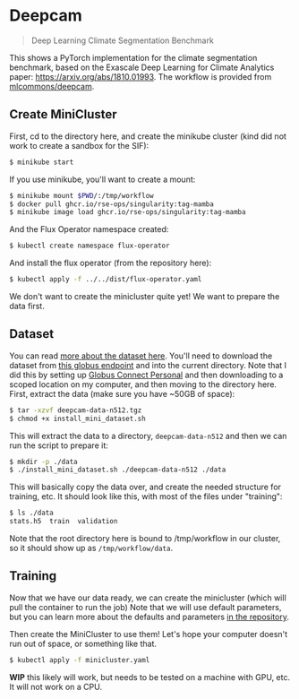 # Deepcam

> Deep Learning Climate Segmentation Benchmark

This shows a  PyTorch implementation for the climate segmentation benchmark, based on the
Exascale Deep Learning for Climate Analytics paper: https://arxiv.org/abs/1810.01993.
The workflow is provided from [mlcommons/deepcam](https://github.com/mlcommons/hpc/tree/main/deepcam).

## Create MiniCluster

First, cd to the directory here, and create the minikube cluster (kind did not work to create a sandbox for the SIF):

```bash
$ minikube start
```

If you use minikube, you'll want to create a mount:

```bash
$ minikube mount $PWD/:/tmp/workflow
$ docker pull ghcr.io/rse-ops/singularity:tag-mamba
$ minikube image load ghcr.io/rse-ops/singularity:tag-mamba
```

And the Flux Operator namespace created:

```bash
$ kubectl create namespace flux-operator
```

And install the flux operator (from the repository here):

```bash
$ kubectl apply -f ../../dist/flux-operator.yaml
```

We don't want to create the minicluster quite yet! We want to prepare the data first.

## Dataset

You can read [more about the dataset here](https://github.com/mlcommons/hpc/tree/main/deepcam#dataset).
You'll need to download the dataset from [this globus endpoint](https://app.globus.org/file-manager?origin_id=0b226e2c-4de0-11ea-971a-021304b0cca7&origin_path=%2F) and into the current directory.
Note that I did this by setting up [Globus Connect Personal](https://www.globus.org/globus-connect-personal) and
then downloading to a scoped location on my computer, and then moving to the directory here.
First, extract the data (make sure you have ~50GB of space):

```bash
$ tar -xzvf deepcam-data-n512.tgz
$ chmod +x install_mini_dataset.sh
```

This will extract the data to a directory, `deepcam-data-n512` and then we can run the script to prepare it:

```bash
$ mkdir -p ./data
$ ./install_mini_dataset.sh ./deepcam-data-n512 ./data
```

This will basically copy the data over, and create the needed structure for training, etc.
It should look like this, with most of the files under "training":

```bash
$ ls ./data
stats.h5  train  validation
```

Note that the root directory here is bound to /tmp/workflow in our cluster, so it should
show up as `/tmp/workflow/data`.

## Training

Now that we have our data ready, we can create the minicluster (which will pull the container to run the job)
Note that we will use default parameters, but you can learn more about the defaults and parameters
[in the repository](https://github.com/mlcommons/hpc/tree/main/deepcam).

Then create the MiniCluster to use them! Let's hope your computer doesn't run out of space, or something like that.

```bash
$ kubectl apply -f minicluster.yaml
```

**WIP** this likely will work, but needs to be tested on a machine with GPU, etc. It will not work on a CPU.
